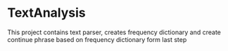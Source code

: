 # TextAnalysis
This project contains text parser, creates frequency dictionary and create continue phrase based on frequency dictionary form last step
